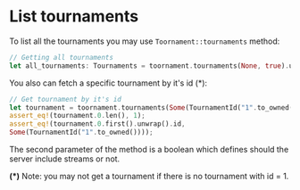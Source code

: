 # List tournaments

To list all the tournaments you may use `Toornament::tournaments` method:

```rust
// Getting all tournaments
let all_tournaments: Tournaments = toornament.tournaments(None, true).unwrap();
```

You also can fetch a specific tournament by it's id (*):

```rust
// Get tournament by it's id
let tournament = toornament.tournaments(Some(TournamentId("1".to_owned())), true).unwrap();
assert_eq!(tournament.0.len(), 1);
assert_eq!(tournament.0.first().unwrap().id,
Some(TournamentId("1".to_owned())));
```

The second parameter of the method is a boolean which defines should the server include streams or 
not.

**(\*)** Note: you may not get a tournament if there is no tournament with id = 1.
